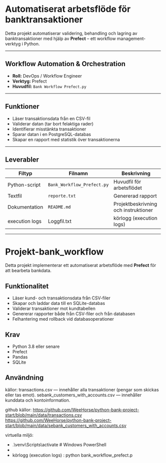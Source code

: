 # Automatiserat arbetsflöde för banktransaktioner

Detta projekt automatiserar validering, behandling och lagring av banktransaktioner med hjälp av **Prefect** – ett workflow management-verktyg i Python.

---

## Workflow Automation & Orchestration

- **Roll:** DevOps / Workflow Engineer  
- **Verktyg:** Prefect  
- **Huvudfil:** `Bank Workflow Prefect.py`

---

## Funktioner

- Läser transaktionsdata från en CSV-fil  
- Validerar datan (tar bort felaktiga rader)  
- Identifierar misstänkta transaktioner  
- Sparar datan i en PostgreSQL-databas  
- Skapar en rapport med statistik över transaktionerna

---

## Leverabler

| Filtyp         | Filnamn                    | Beskrivning                          |
|----------------|----------------------------|--------------------------------------|
| Python-script  | `Bank_Workflow_Prefect.py` | Huvudfil för arbetsflödet            |
| Textfil        | `reporte.txt`              | Genererad rapport                    |
| Dokumentation  | `README.md`                | Projektbeskrivning och instruktioner |
| execution logs |   Loggfil.txt              |    körlogg (execution logs)          |

---

# Projekt-bank_workflow

Detta projekt implementerar ett automatiserat arbetsflöde med **Prefect** för att bearbeta bankdata.

## Funktionalitet

- Läser kund- och transaktionsdata från CSV-filer
- Skapar och laddar data till en SQLite-databas
- Validerar transaktioner mot kundtabellen
- Genererar rapporter både från CSV-filer och från databasen
- Felhantering med rollback vid databasoperationer

## Krav

- Python 3.8 eller senare
- Prefect
- Pandas
- SQLite

## Användning
källor: 
transactions.csv — innehåller alla transaktioner (pengar som skickas eller tas emot).
sebank_customers_with_accounts.csv — innehåller kunddata och kontoinformation.

github källor: 
https://github.com/WeeHorse/python-bank-project-start/blob/main/data/transactions.csv
https://github.com/WeeHorse/python-bank-project-start/blob/main/data/sebank_customers_with_accounts.csv


virtuella miljö:

 -  .\venv\Scripts\activate    # Windows PowerShell
 -   
 -   körlogg (execution logs) : python bank_workflow_prefect.p

